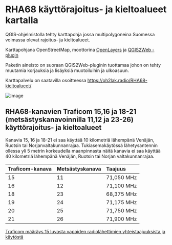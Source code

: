# RHA68 käyttörajoitus- ja kieltoalueet kartalla

QGIS-ohjelmistolla tehty karttapohja jossa multipolygoneina Suomessa voimassa olevat rajoitus- ja kieltoalueet.

Karttapohjana OpenStreetMap, moottorina [OpenLayers](https://openlayers.org/) ja [QGIS2Web -plugin](https://github.com/qgis2web/qgis2web)

Paketin aineisto on suoraan QGIS2Web-pluginin tuottamaa johon on tehty muutamia korjauksia ja lisäyksiä muotoiluihin ja ulkoasuun.

Karttapalvelu on saatavilla osoitteessa https://oh2lak.radio/RHA68-kieltoalueet/

![image](https://github.com/user-attachments/assets/3215ae12-8081-472b-8719-5afc8731092b)

## RHA68-kanavien Traficom 15,16 ja 18-21 (metsästyskanavoinnilla 11,12 ja 23-26) käyttörajoitus- ja kieltoalueet

Kanavia 15, 16 ja 18-21 ei saa käyttää 10 kilometriä lähempänä Venäjän, Ruotsin tai Norjanvaltakunnanrajaa. Tukiasemakäytössä lähetysantennin ollessa yli 5 metrin korkeudella
maanpinnasta näitä kanavia ei saa käyttää 40 kilometriä lähempänä Venäjän, Ruotsin tai
Norjan valtakunnanrajaa.

|Traficom-kanava|Metsästyskanava|Taajuus|
|:--------------|:--------------|:------|
|15|11|71,050 MHz|
|16|12|71,100 MHz|
|18|23|68,375 MHz|
|19|24|71,175 MHz|
|20|25|71,750 MHz|
|21|26|71,900 MHz|

[Traficom määräys 15 luvasta vapaiden radiolähettimien yhteistaajuuksista ja käytöstä](https://www.traficom.fi/sites/default/files/media/regulation/M%C3%A4%C3%A4r%C3%A4ys%2015AT.pdf#page=25)
